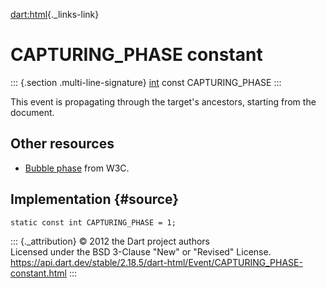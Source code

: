 [dart:html](../../dart-html/dart-html-library){._links-link}

CAPTURING\_PHASE constant
=========================

::: {.section .multi-line-signature}
[int](../../dart-core/int-class) const CAPTURING\_PHASE
:::

This event is propagating through the target\'s ancestors, starting from
the document.

Other resources
---------------

-   [Bubble
    phase](http://www.w3.org/TR/DOM-Level-3-Events/#bubble-phase) from
    W3C.

Implementation {#source}
--------------

``` {.language-dart data-language="dart"}
static const int CAPTURING_PHASE = 1;
```

::: {._attribution}
© 2012 the Dart project authors\
Licensed under the BSD 3-Clause \"New\" or \"Revised\" License.\
<https://api.dart.dev/stable/2.18.5/dart-html/Event/CAPTURING_PHASE-constant.html>
:::
